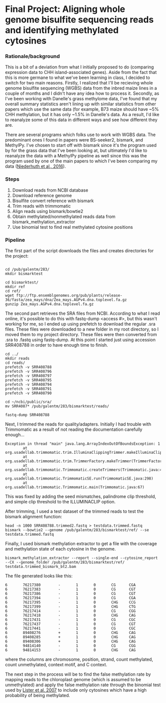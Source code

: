 # Final Project: Aligning whole genome bisulfite sequencing reads and identifying methylated cytosines

### Rationale/background
This is a bit of a deviation from what I initially proposed to do (comparing expression data to CHH island-associated genes). Aside from the fact that this is more germane to what we've been learning in class, I decided to switch for two main reasons. Firstly, I realized that I'll be recieving whole genome bisulfite sequencing (WGBS) data from the inbred maize lines in a couple of months and I didn't have any idea how to process it. Secondly, as I've been working with Danelle's grass methylome data, I've found that my overall summary statistics aren't lining up with similar statistics from other papers which use the same data (for example, B73 maize should have ~5% CHH methylation, but it has only ~1.5% in Danelle's data. As a result, I'd like to reanalyze some of this data in different ways and see how different they are.

There are several programs which folks use to work with WGBS data. The predominant ones I found in papers were BS-seeker2, bismark, and MethylPy. I've chosen to start off with bismark since it's the program used by for the grass data that I've been looking at, but ultimately I'd like to reanalyze the data with a MethylPy pipeline as well since this was the program used by one of the main papers to which I've been comparing my data ([Niederhuth et al., 2016](https://genomebiology.biomedcentral.com/articles/10.1186/s13059-016-1059-0)). 

### Steps
1. Download reads from NCBI database
2. Download reference genome
3. Bisulfite convert reference with bismark
4. Trim reads with trimmomatic
5. Align reads using bismark/bowtie2
6. Obtain methylated/nonmethylated reads data from bismark_methylation_extractor
7. Use binomial test to find real methylated cytosine positions


### Pipeline
The first part of the script downloads the files and creates directories for the project:
```

cd /pub/galentm/283/
mkdir bismarktest

cd bismarktest/
mkdir ref
cd ref/
wget ftp://ftp.ensemblgenomes.org/pub/plants/release-36/fasta/zea_mays/dna/Zea_mays.AGPv4.dna.toplevel.fa.gz
gunzip Zea_mays.AGPv4.dna.toplevel.fa.gz
```

The second part retrieves the SRA files from NCBI. According to what I read online, it's possible to do this with fastq-dump <access #>, but this wasn't working for me, so I ended up using prefetch to download the regular .sra files. These files were downloaded to a new folder in my root directory, so I moved them to my project directory. These files were then converted from .sra to .fastq using fastq-dump. At this point I started just using accession SRR408788 in order to have enough time to finish.
```
cd ../
mkdir reads
cd reads/
prefetch -v SRR408788
prefetch -v SRR408796
prefetch -v SRR408797
prefetch -v SRR408795
prefetch -v SRR408794
prefetch -v SRR408791
prefetch -v SRR408790

cd ~/ncbi/public/sra/
mv SRR4087* /pub/galentm/283/bismarktest/reads/

fastq-dump SRR408788
```

Next, I trimmed the reads for quality/adapters. Initially I had trouble with Trimmomatic as a result of not reading the documentation carefully enough...
```
Exception in thread "main" java.lang.ArrayIndexOutOfBoundsException: 1
        at org.usadellab.trimmomatic.trim.IlluminaClippingTrimmer.makeIlluminaClippingTrimmer(IlluminaClippingTrimmer.java:54)
        at org.usadellab.trimmomatic.trim.TrimmerFactory.makeTrimmer(TrimmerFactory.java:32)
        at org.usadellab.trimmomatic.Trimmomatic.createTrimmers(Trimmomatic.java:41)
        at org.usadellab.trimmomatic.TrimmomaticSE.run(TrimmomaticSE.java:298)
        at org.usadellab.trimmomatic.Trimmomatic.main(Trimmomatic.java:67)
```
This was fixed by adding the seed mismatches, palindrome clip threshold, and simple clip threshold to the ILLUMINACLIP option.

After trimming, I used a test dataset of the trimmed reads to test the bismark alignment function:
```
head -n 1000 SRR408788.trimmed2.fastq > testdata.trimmed.fastq
bismark --bowtie2 --genome /pub/galentm/283/bismarktest/ref/ --se testdata.trimmed.fastq
```

Finally, I used bismark methylation extractor to get a file with the coverage and methylation state of each cytosine in the genome.
```
bismark_methylation_extractor --report --single-end --cytosine_report --CX --genome_folder /pub/galentm/283/bismarktest/ref/ testdata.trimmed_bismark_bt2.bam
```

The file generated looks like this:
```
6       76217380        -       1       0       CG      CGA
6       76217383        -       1       0       CG      CGT
6       76217386        -       1       0       CG      CGT
6       76217394        -       1       0       CG      CGA
6       76217395        -       1       0       CHG     CCG
6       76217399        -       1       0       CHG     CTG
6       76217414        -       1       0       CG      CGG
6       76217418        -       1       0       CHG     CAG
6       76217431        -       1       0       CG      CGC
6       76217437        -       1       0       CG      CGT
6       76217441        -       1       0       CG      CGC
6       89408276        +       1       0       CHG     CAG
6       89408285        +       1       0       CHG     CAG
6       89408306        +       1       0       CHG     CAG
6       94814140        -       1       0       CG      CGG
6       94814153        -       1       0       CHG     CAG
```
where the columns are chromosome, position, strand, count methylated, count unmethylated, context motif, and C context. 

The next step in the process will be to find the false methylation rate by mapping reads to the chloroplast genome (which is assumed to be unmethylated) and apply the false methylation rate through the binomial test used by [Lister et al. 2007](https://www.sciencedirect.com/science/article/pii/S0092867408004480) to include only cytosines which have a high probability of being methylated. 

